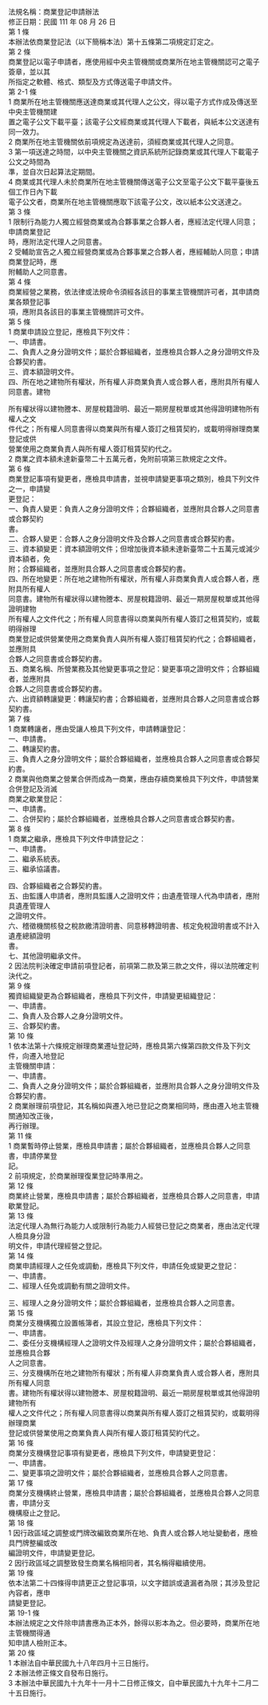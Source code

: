 法規名稱：商業登記申請辦法  
修正日期：民國 111 年 08 月 26 日  
第 1 條  
本辦法依商業登記法（以下簡稱本法）第十五條第二項規定訂定之。  
第 2 條  
商業登記以電子申請者，應使用經中央主管機關或商業所在地主管機關認可之電子簽章，並以其  
所指定之軟體、格式、類型及方式傳送電子申請文件。  
第 2-1 條  
1 商業所在地主管機關應送達商業或其代理人之公文，得以電子方式作成及傳送至中央主管機關建  
置之電子公文下載平臺；該電子公文經商業或其代理人下載者，與紙本公文送達有同一效力。  
2 商業所在地主管機關依前項規定為送達前，須經商業或其代理人之同意。  
3 第一項送達之時間，以中央主管機關之資訊系統所記錄商業或其代理人下載電子公文之時間為  
準，並自次日起算法定期間。  
4 商業或其代理人未於商業所在地主管機關傳送電子公文至電子公文下載平臺後五個工作日內下載  
電子公文者，商業所在地主管機關應取下該電子公文，改以紙本公文送達之。  
第 3 條  
1 限制行為能力人獨立經營商業或為合夥事業之合夥人者，應經法定代理人同意；申請商業登記  
時，應附法定代理人之同意書。  
2 受輔助宣告之人獨立經營商業或為合夥事業之合夥人者，應經輔助人同意；申請商業登記時，應  
附輔助人之同意書。  
第 4 條  
商業經營之業務，依法律或法規命令須經各該目的事業主管機關許可者，其申請商業各類登記事  
項，應附具各該目的事業主管機關許可文件。  
第 5 條  
1 商業申請設立登記，應檢具下列文件：  
一、申請書。  
二、負責人之身分證明文件；屬於合夥組織者，並應檢具合夥人之身分證明文件及合夥契約書。  
三、資本額證明文件。  
四、所在地之建物所有權狀，所有權人非商業負責人或合夥人者，應附具所有權人同意書。建物  


所有權狀得以建物謄本、房屋稅籍證明、最近一期房屋稅單或其他得證明建物所有權人之文  
件代之；所有權人同意書得以商業與所有權人簽訂之租賃契約，或載明得辦理商業登記或供  
營業使用之商業負責人與所有權人簽訂租賃契約代之。  
2 商業之資本額未達新臺幣二十五萬元者，免附前項第三款規定之文件。  
第 6 條  
商業登記事項有變更者，應檢具申請書，並視申請變更事項之類別，檢具下列文件之一，申請變  
更登記：  
一、負責人變更：負責人之身分證明文件；合夥組織者，並應附具合夥人之同意書或合夥契約  
書。  
二、合夥人變更：合夥人之身分證明文件及合夥人之同意書或合夥契約書。  
三、資本額變更：資本額證明文件；但增加後資本額未達新臺幣二十五萬元或減少資本額者，免  
附；合夥組織者，並應附具合夥人之同意書或合夥契約書。  
四、所在地變更：所在地之建物所有權狀，所有權人非商業負責人或合夥人者，應附具所有權人  
同意書。建物所有權狀得以建物謄本、房屋稅籍證明、最近一期房屋稅單或其他得證明建物  
所有權人之文件代之；所有權人同意書得以商業與所有權人簽訂之租賃契約，或載明得辦理  
商業登記或供營業使用之商業負責人與所有權人簽訂租賃契約代之；合夥組織者，並應附具  
合夥人之同意書或合夥契約書。  
五、商業名稱、所營業務及其他變更事項之登記：變更事項之證明文件；合夥組織者，並應附具  
合夥人之同意書或合夥契約書。  
六、出資額轉讓變更：轉讓契約書；合夥組織者，並應附具合夥人之同意書或合夥契約書。  
第 7 條  
1 商業轉讓者，應由受讓人檢具下列文件，申請轉讓登記：  
一、申請書。  
二、轉讓契約書。  
三、負責人之身分證明文件；屬於合夥組織者，並應檢具合夥人之同意書或合夥契約書。  
2 商業與他商業之營業合併而成為一商業，應由存續商業檢具下列文件，申請營業合併登記及消滅  
商業之歇業登記：  
一、申請書。  
二、合併契約；屬於合夥組織者，並應檢具合夥人之同意書或合夥契約書。  
第 8 條  
1 商業之繼承，應檢具下列文件申請登記之：  
一、申請書。  
二、繼承系統表。  
三、繼承協議書。  


四、合夥組織者之合夥契約書。  
五、由監護人申請者，應附具監護人之證明文件；由遺產管理人代為申請者，應附具遺產管理人  
之證明文件。  
六、稽徵機關核發之稅款繳清證明書、同意移轉證明書、核定免稅證明書或不計入遺產總額證明  
書。  
七、其他證明繼承文件。  
2 因法院判決確定申請前項登記者，前項第二款及第三款之文件，得以法院確定判決代之。  
第 9 條  
獨資組織變更為合夥組織者，應檢具下列文件，申請變更組織登記：  
一、申請書。  
二、負責人及合夥人之身分證明文件。  
三、合夥契約書。  
第 10 條  
1 依本法第十六條規定辦理商業遷址登記時，應檢具第六條第四款文件及下列文件，向遷入地登記  
主管機關申請：  
一、申請書。  
二、負責人之身分證明文件；屬於合夥組織者，並應附具合夥人之身分證明文件及合夥契約書。  
2 商業辦理前項登記，其名稱如與遷入地已登記之商業相同時，應由遷入地主管機關通知改正後，  
再行辦理。  
第 11 條  
1 商業暫時停止營業，應檢具申請書；屬於合夥組織者，並應檢具合夥人之同意書，申請停業登  
記。  
2 前項規定，於商業辦理復業登記時準用之。  
第 12 條  
商業終止營業，應檢具申請書；屬於合夥組織者，並應檢具合夥人之同意書，申請歇業登記。  
第 13 條  
法定代理人為無行為能力人或限制行為能力人經營已登記之商業者，應由法定代理人檢具身分證  
明文件，申請代理經營之登記。  
第 14 條  
商業申請經理人之任免或調動，應檢具下列文件，申請任免或變更之登記：  
一、申請書。  
二、經理人任免或調動有關之證明文件。  


三、經理人之身分證明文件；屬於合夥組織者，並應檢具合夥人之同意書。  
第 15 條  
商業分支機構獨立設置帳簿者，其設立登記，應檢具下列文件：  
一、申請書。  
二、委任分支機構經理人之證明文件及經理人之身分證明文件；屬於合夥組織者，並應檢具合夥  
人之同意書。  
三、分支機構所在地之建物所有權狀；所有權人非商業負責人或合夥人者，應附具所有權人同意  
書。建物所有權狀得以建物謄本、房屋稅籍證明、最近一期房屋稅單或其他得證明建物所有  
權人之文件代之；所有權人同意書得以商業與所有權人簽訂之租賃契約，或載明得辦理商業  
登記或供營業使用之商業負責人與所有權人簽訂租賃契約代之。  
第 16 條  
商業分支機構登記事項有變更者，應檢具下列文件，申請變更登記：  
一、申請書。  
二、變更事項之證明文件；屬於合夥組織者，並應檢具合夥人之同意書。  
第 17 條  
商業分支機構終止營業，應檢具申請書；屬於合夥組織者，並應檢具合夥人之同意書，申請分支  
機構廢止之登記。  
第 18 條  
1 因行政區域之調整或門牌改編致商業所在地、負責人或合夥人地址變動者，應檢具門牌整編或改  
編證明文件，申請變更登記。  
2 因行政區域之調整致發生商業名稱相同者，其名稱得繼續使用。  
第 19 條  
依本法第二十四條得申請更正之登記事項，以文字錯誤或遺漏者為限；其涉及登記內容者，應申  
請變更登記。  
第 19-1 條  
本辦法規定之文件除申請書應為正本外，餘得以影本為之。但必要時，商業所在地主管機關得通  
知申請人檢附正本。  
第 20 條  
1 本辦法自中華民國九十八年四月十三日施行。  
2 本辦法修正條文自發布日施行。  
3 本辦法中華民國九十九年十一月十二日修正條文，自中華民國九十九年十二月二十五日施行。  


